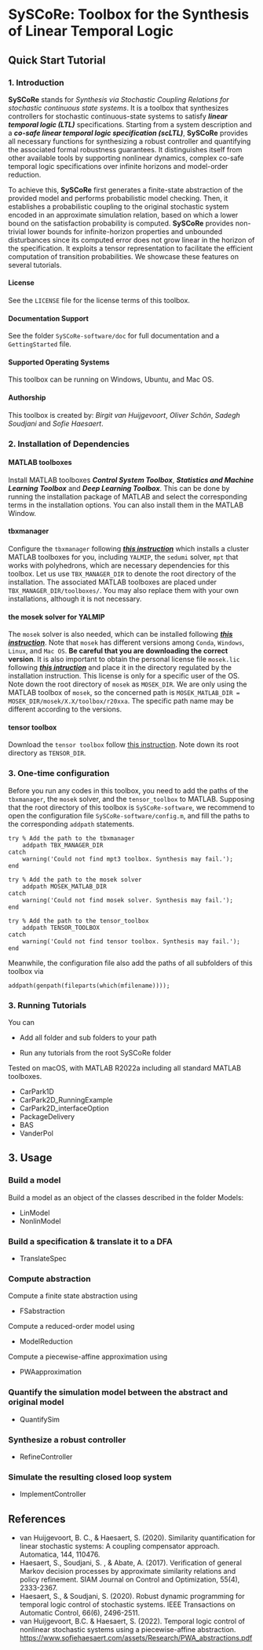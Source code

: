 # SySCoRe: Toolbox for the Synthesis of Linear Temporal Logic

## Quick Start Tutorial

### 1. Introduction

**SySCoRe** stands for *Synthesis via Stochastic Coupling Relations for stochastic continuous state systems*. It is a toolbox that synthesizes controllers for stochastic continuous-state systems to satisfy ***linear temporal logic (LTL)*** specifications. Starting from a system description and a ***co-safe linear temporal logic specification (scLTL)***, **SySCoRe** provides all necessary functions for synthesizing a robust controller and quantifying the associated formal robustness guarantees. It distinguishes itself from other available tools by supporting nonlinear dynamics, complex co-safe temporal logic specifications over infinite horizons and model-order reduction.

To achieve this, **SySCoRe** first generates a finite-state abstraction of the provided model and performs probabilistic model checking. Then, it establishes a probabilistic coupling to the original stochastic system encoded in an approximate simulation relation, based on which a lower bound on the satisfaction probability is computed. **SySCoRe** provides non-trivial lower bounds for infinite-horizon properties and unbounded disturbances since its computed error does not grow linear in the horizon of the specification. It exploits a tensor representation to facilitate the efficient computation of transition probabilities. We showcase these features on several tutorials.

#### License

See the `LICENSE` file for the license terms of this toolbox.

#### Documentation Support

See the folder `SySCoRe-software/doc` for full documentation and a `GettingStarted` file. 

#### Supported Operating Systems

This toolbox can be running on Windows, Ubuntu, and Mac OS.

#### Authorship

This toolbox is created by: *Birgit van Huijgevoort*, *Oliver Schön*, *Sadegh Soudjani* and *Sofie Haesaert*.

### 2. Installation of Dependencies

#### MATLAB toolboxes

Install MATLAB toolboxes ***Control System Toolbox***, ***Statistics and Machine Learning Toolbox*** and ***Deep Learning Toolbox***. This can be done by running the installation package of MATLAB and select the corresponding terms in the installation options. You can also install them in the MATLAB Window.

#### tbxmanager

Configure the `tbxmanager` following [***this instruction***](https://www.mpt3.org/Main/Installation) which installs a cluster MATLAB toolboxes for you, including `YALMIP`, the `sedumi` solver, `mpt` that works with polyhedrons, which are necessary dependencies for this toolbox. Let us use `TBX_MANAGER_DIR` to denote the root directory of the installation. The associated MATLAB toolboxes are placed under `TBX_MANAGER_DIR/toolboxes/`. You may also replace them with your own installations, although it is not necessary.

#### the mosek solver for YALMIP

The `mosek` solver is also needed, which can be installed following [***this instruction***](https://docs.mosek.com/10.0/install/installation.html). Note that `mosek` has different versions among `Conda`, `Windows`, `Linux`, and `Mac OS`. **Be careful that you are downloading the correct version**. It is also important to obtain the personal license file `mosek.lic` following [***this intruction***](https://docs.mosek.com/10.0/licensing/index.html) and place it in the directory regulated by the installation instruction. This license is only for a specific user of the OS. Note down the root directory of `mosek` as `MOSEK_DIR`. We are only using the MATLAB toolbox of `mosek`, so the concerned path is `MOSEK_MATLAB_DIR = MOSEK_DIR/mosek/X.X/toolbox/r20xxa`. The specific path name may be different according to the versions.

#### tensor toolbox

Download the `tensor toolbox` follow [this instruction](https://www.tensortoolbox.org). Note down its root directory as `TENSOR_DIR`.

### 3. One-time configuration

Before you run any codes in this toolbox, you need to add the paths of the `tbxmanager`, the `mosek` solver, and the `tensor_toolbox` to MATLAB. Supposing that the root directory of this toolbox is `SySCoRe-software`, we recommend to open the configuration file `SySCoRe-software/config.m`, and fill the paths to the corresponding `addpath` statements.
```
try % Add the path to the tbxmanager
    addpath TBX_MANAGER_DIR
catch
    warning('Could not find mpt3 toolbox. Synthesis may fail.');
end

try % Add the path to the mosek solver
    addpath MOSEK_MATLAB_DIR
catch
    warning('Could not find mosek solver. Synthesis may fail.');
end

try % Add the path to the tensor_toolbox
    addpath TENSOR_TOOLBOX
catch
    warning('Could not find tensor toolbox. Synthesis may fail.');
end
```
Meanwhile, the configuration file also add the paths of all subfolders of this toolbox via
```
addpath(genpath(fileparts(which(mfilename))));
```

### 3. Running Tutorials


You can 


- Add all folder and sub folders to your path

- Run any tutorials from the root SySCoRe folder

Tested on macOS, with MATLAB R2022a including all standard MATLAB toolboxes.


- CarPark1D
- CarPark2D_RunningExample
- CarPark2D_interfaceOption
- PackageDelivery
- BAS
- VanderPol

## 3. Usage

### Build a model
Build a model as an object of the classes described in the folder Models:
- LinModel
- NonlinModel

### Build a specification & translate it to a DFA
- TranslateSpec

### Compute abstraction
Compute a finite state abstraction using
- FSabstraction

Compute a reduced-order model using
- ModelReduction

Compute a piecewise-affine approximation using
- PWAapproximation

### Quantify the simulation model between the abstract and original model
- QuantifySim

### Synthesize a robust controller
- RefineController

### Simulate the resulting closed loop system
- ImplementController

## References
- van Huijgevoort, B. C., & Haesaert, S. (2020). Similarity quantification for linear stochastic systems: A coupling compensator approach. Automatica, 144, 110476.
- Haesaert, S., Soudjani, S. , & Abate, A. (2017). Verification of general Markov decision processes by approximate similarity relations and policy refinement. SIAM Journal on Control and Optimization, 55(4), 2333-2367.
- Haesaert, S., & Soudjani, S. (2020). Robust dynamic programming for temporal logic control of stochastic systems. IEEE Transactions on Automatic Control, 66(6), 2496-2511.
- van Huijgevoort, B.C. & Haesaert, S. (2022). Temporal logic control of nonlinear stochastic systems using a piecewise-affine abstraction. https://www.sofiehaesaert.com/assets/Research/PWA_abstractions.pdf

